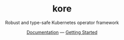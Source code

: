 <h1 align="center">
kore
</h1>
<p align="center">
Robust and type-safe Kubernetes operator framework
</p>
<div align="center">
  <a href="https://github.com/kore-rs/kore">Documentation</a> —
  <a href="https://github.com/kore-rs/kore">Getting Started</a>
</div>